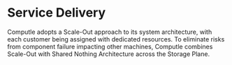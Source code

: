 # Service Delivery

Computle adopts a Scale-Out approach to its system architecture, with each customer being assigned with dedicated resources. To eliminate risks from component failure impacting other machines, Computle combines Scale-Out with Shared Nothing Architecture across the Storage Plane.
